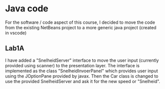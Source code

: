 # Java code
For the software / code aspect of this course, I decided to move the code from the existing NetBeans project to a more generic java project (created in vscode)

## Lab1A
I have added a "SnelheidServer" interface to move the user input (currently provided using scanner) to the presentation layer. The interface is implemented as the class "SnelheidInvoerPanel" which provides user input using the JOptionPane provided by javax. Then the Car class is changed to use the provided SnelheidServer and ask it for the new speed or "Snelheid".